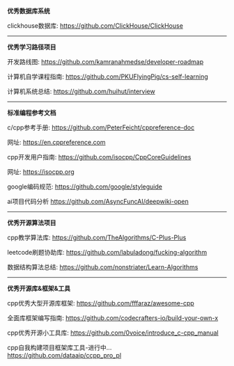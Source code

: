 **优秀数据库系统**

clickhouse数据库: https://github.com/ClickHouse/ClickHouse

---

**优秀学习路径项目**

开发路线图: https://github.com/kamranahmedse/developer-roadmap

计算机自学课程指南: https://github.com/PKUFlyingPig/cs-self-learning

计算机系统总结: https://github.com/huihut/interview

---

**标准编程参考文档**

c/cpp参考手册: https://github.com/PeterFeicht/cppreference-doc

网址:
https://en.cppreference.com

cpp开发用户指南: https://github.com/isocpp/CppCoreGuidelines

网址:
https://isocpp.org

google编码规范:
https://github.com/google/styleguide

ai项目代码分析
https://github.com/AsyncFuncAI/deepwiki-open

---

**优秀开源算法项目**

cpp教学算法库: https://github.com/TheAlgorithms/C-Plus-Plus

leetcode刷题协助库: https://github.com/labuladong/fucking-algorithm

数据结构算法总结: https://github.com/nonstriater/Learn-Algorithms

---

**优秀开源库&框架&工具**

cpp优秀大型开源库框架: https://github.com/fffaraz/awesome-cpp

全面库框架编写指南: https://github.com/codecrafters-io/build-your-own-x

cpp优秀开源小工具库:
https://github.com/0voice/introduce_c-cpp_manual

cpp自我构建项目框架库工具-进行中...
https://github.com/dataaip/ccpp_pro_pl